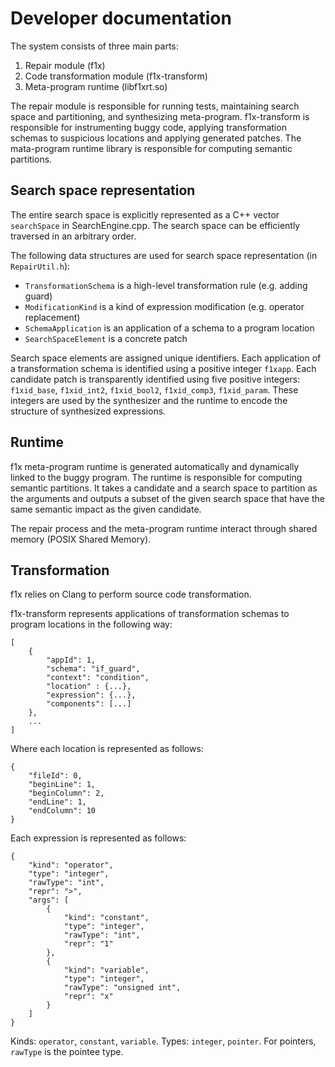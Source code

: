# Developer documentation #

The system consists of three main parts:

1. Repair module (f1x) 
2. Code transformation module (f1x-transform)
3. Meta-program runtime (libf1xrt.so)

The repair module is responsible for running tests, maintaining search space and partitioning, and synthesizing meta-program. f1x-transform is responsible for instrumenting buggy code, applying transformation schemas to suspicious locations and applying generated patches. The mata-program runtime library is responsible for computing semantic partitions.

## Search space representation ##

The entire search space is explicitly represented as a C++ vector `searchSpace` in SearchEngine.cpp. The search space can be efficiently traversed in an arbitrary order.

The following data structures are used for search space representation (in `RepairUtil.h`):

- `TransformationSchema` is a high-level transformation rule (e.g. adding guard)
- `ModificationKind` is a kind of expression modification (e.g. operator replacement)
- `SchemaApplication` is an application of a schema to a program location
- `SearchSpaceElement` is a concrete patch

Search space elements are assigned unique identifiers. Each application of a transformation schema is identified using a positive integer `f1xapp`. Each candidate patch is transparently identified using five positive integers: `f1xid_base`, `f1xid_int2`, `f1xid_bool2`, `f1xid_comp3`, `f1xid_param`. These integers are used by the synthesizer and the runtime to encode the structure of synthesized expressions.

## Runtime ##

f1x meta-program runtime is generated automatically and dynamically linked to the buggy program. The runtime is responsible for computing semantic partitions. It takes a candidate and a search space to partition as the arguments and outputs a subset of the given search space that have the same semantic impact as the given candidate.

The repair process and the meta-program runtime interact through shared memory (POSIX Shared Memory).

## Transformation ##

f1x relies on Clang to perform source code transformation.

f1x-transform represents applications of transformation schemas to program locations in the following way:

    [
        {
            "appId": 1,
            "schema": "if_guard",
            "context": "condition",
            "location" : {...},
            "expression": {...},
            "components": [...]
        },
        ...
    ]
    
Where each location is represented as follows:

    {
        "fileId": 0,
        "beginLine": 1,
        "beginColumn": 2,
        "endLine": 1,
        "endColumn": 10
    }

Each expression is represented as follows:

    {
        "kind": "operator",
        "type": "integer",
        "rawType": "int",
        "repr": ">",
        "args": [
            {
                "kind": "constant",
                "type": "integer",
                "rawType": "int",
                "repr": "1"
            },
            {
                "kind": "variable",
                "type": "integer",
                "rawType": "unsigned int",
                "repr": "x"
            }
        ]
    }
    
Kinds: `operator`, `constant`, `variable`. Types: `integer`, `pointer`. For pointers, `rawType` is the pointee type.

